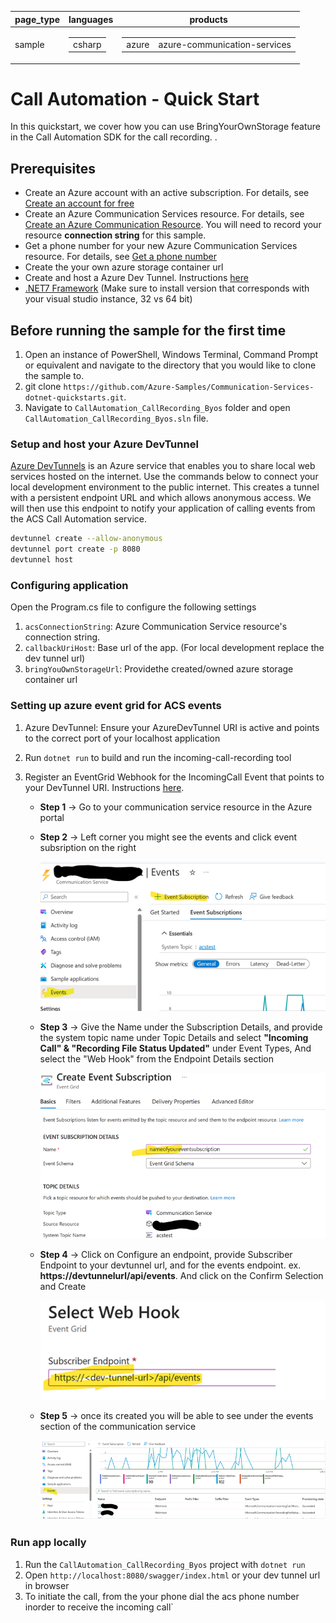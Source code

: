 ﻿|page_type|languages|products
|---|---|---|
|sample|<table><tr><td>csharp</tr></td></table>|<table><tr><td>azure</td><td>azure-communication-services</td></tr></table>|

# Call Automation - Quick Start

In this quickstart, we cover how you can use BringYourOwnStorage feature in the Call Automation SDK for the call recording. .

## Prerequisites

- Create an Azure account with an active subscription. For details, see [Create an account for free](https://azure.microsoft.com/free/)
- Create an Azure Communication Services resource. For details, see [Create an Azure Communication Resource](https://docs.microsoft.com/azure/communication-services/quickstarts/create-communication-resource). You will need to record your resource **connection string** for this sample.
- Get a phone number for your new Azure Communication Services resource. For details, see [Get a phone number](https://learn.microsoft.com/en-us/azure/communication-services/quickstarts/telephony/get-phone-number?tabs=windows&pivots=programming-language-csharp)
- Create the your own azure storage container url
- Create and host a Azure Dev Tunnel. Instructions [here](https://learn.microsoft.com/en-us/azure/developer/dev-tunnels/get-started)
- [.NET7 Framework](https://dotnet.microsoft.com/en-us/download/dotnet/7.0) (Make sure to install version that corresponds with your visual studio instance, 32 vs 64 bit)

## Before running the sample for the first time

1. Open an instance of PowerShell, Windows Terminal, Command Prompt or equivalent and navigate to the directory that you would like to clone the sample to.
2. git clone `https://github.com/Azure-Samples/Communication-Services-dotnet-quickstarts.git`.
3. Navigate to `CallAutomation_CallRecording_Byos` folder and open `CallAutomation_CallRecording_Byos.sln` file.

### Setup and host your Azure DevTunnel

[Azure DevTunnels](https://learn.microsoft.com/en-us/azure/developer/dev-tunnels/overview) is an Azure service that enables you to share local web services hosted on the internet. Use the commands below to connect your local development environment to the public internet. This creates a tunnel with a persistent endpoint URL and which allows anonymous access. We will then use this endpoint to notify your application of calling events from the ACS Call Automation service.

```bash
devtunnel create --allow-anonymous
devtunnel port create -p 8080
devtunnel host
```
### Configuring application

Open the Program.cs file to configure the following settings

1. `acsConnectionString`: Azure Communication Service resource's connection string.
2. `callbackUriHost`: Base url of the app. (For local development replace the dev tunnel url)
3. `bringYouOwnStorageUrl`: Providethe created/owned azure storage container url

### Setting up azure event grid for ACS  events

1. Azure DevTunnel: Ensure your AzureDevTunnel URI is active and points to the correct port of your localhost application
2. Run `dotnet run` to build and run the incoming-call-recording tool
3. Register an EventGrid Webhook for the IncomingCall Event that points to your DevTunnel URI. Instructions [here](https://learn.microsoft.com/en-us/azure/communication-services/concepts/call-automation/incoming-call-notification).
   
   - **Step 1** -> Go to your communication service resource in the Azure portal
   - **Step 2** -> Left corner you might see the events and click event subsription on the right
     
        ![CS_EventCreation](data/step1.png)

   - **Step 3** -> Give the Name under the Subscription Details, and provide the system topic name under Topic Details and select **"Incoming Call" & "Recording File Status Updated"** under Event Types, And select the "Web Hook" from the Endpoint Details section
     
      ![CS_EventCreation](data/step2.png)

   - **Step 4** -> Click on Configure an endpoint, provide Subscriber Endpoint to your devtunnel url, and for the events endpoint. ex. **https://devtunnelurl/api/events**. And click on the Confirm Selection and Create
     
       ![CS_EventCreation](data/step3.png)

   - **Step 5** -> once its created you will be able to see under the events section of the communication service
     
     
       ![CS_EventCreation](data/step4.png)


### Run app locally

1. Run the `CallAutomation_CallRecording_Byos` project with `dotnet run`
2. Open `http://localhost:8080/swagger/index.html` or your dev tunnel url in browser
3. To initiate the call, from the your phone dial the acs phone number inorder to receive the incoming call`
